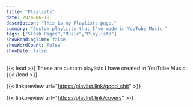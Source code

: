 ```yaml
---
title: "Playlists"
date: 2024-06-18
description: "This is my Playlists page."
summary: "Custom playlists that I've made in YouTube Music."
tags: ["Slash Pages","Music","Playlists"]
showReadingTime: false
showWordCount: false
showDate: false
---
```

{{< lead >}}
These are custom playlists I have created in YouTube Music.
{{< /lead >}}

{{< linkpreview url="https://playlist.link/good_shit" >}}

{{< linkpreview url="https://playlist.link/covers" >}}